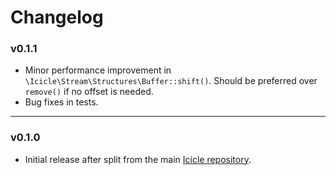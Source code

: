 # Changelog

### v0.1.1

- Minor performance improvement in `\Icicle\Stream\Structures\Buffer::shift()`. Should be preferred over `remove()` if no offset is needed.
- Bug fixes in tests.

---

### v0.1.0

- Initial release after split from the main [Icicle repository](https://github.com/icicleio/icicle).
